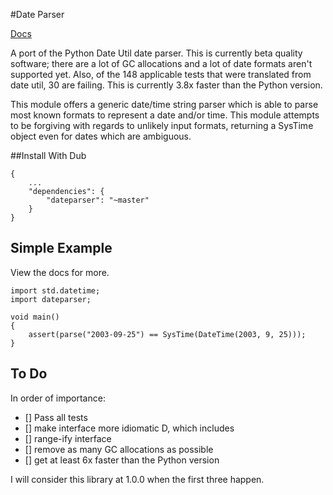 #Date Parser

[Docs](https://jackstouffer.github.io/date-parser/)

A port of the Python Date Util date parser. This is currently beta quality software; there are a lot of GC allocations and a lot of date formats aren't supported yet. Also, of the 148 applicable tests that were translated from date util, 30 are failing. This is currently 3.8x faster than the Python version.

This module offers a generic date/time string parser which is able to parse most known formats to represent a date and/or time. This module attempts to be forgiving with regards to unlikely input formats, returning a SysTime object even for dates which are ambiguous.

##Install With Dub

```
{
    ...
    "dependencies": {
        "dateparser": "~master"
    }
}
```

## Simple Example

View the docs for more.

```
import std.datetime;
import dateparser;

void main()
{
    assert(parse("2003-09-25") == SysTime(DateTime(2003, 9, 25)));
}
```

## To Do

In order of importance:

- [] Pass all tests
- [] make interface more idiomatic D, which includes
- [] range-ify interface
- [] remove as many GC allocations as possible
- [] get at least 6x faster than the Python version

I will consider this library at 1.0.0 when the first three happen.
